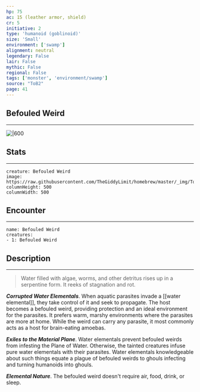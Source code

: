 ```yaml
---
hp: 75
ac: 15 (leather armor, shield)
cr: 5
initiative: 2
type: 'humanoid (goblinoid)'    
size: 'Small'
environment: ['swamp']
alignment: neutral
legendary: False
lair: False
mythic: False
regional: False
tags: ['monster', 'environment/swamp']
source: "ToB2"
page: 41
---
```


## Befouled Weird
---

![|600](https://raw.githubusercontent.com/TheGiddyLimit/homebrew/master/_img/ToB2/creature/Befouled%20Weird.webp)

## Stats
---

```statblock
creature: Befouled Weird
image: https://raw.githubusercontent.com/TheGiddyLimit/homebrew/master/_img/ToB2/creature/token/Befouled%20Weird%20%28Token%29.png
columnHeight: 500
columnWidth: 500
```

## Encounter
---

```encounter-table
name: Befouled Weird
creatures:
- 1: Befouled Weird
```

## Description
---
>Water filled with algae, worms, and other detritus rises up in a serpentine form. It reeks of stagnation and rot.

**_Corrupted Water Elementals_**. When aquatic parasites invade a [[water elemental]], they take control of it and seek to propagate. The host becomes a befouled weird, providing protection and an ideal environment for the parasites. It prefers warm, marshy environments where the parasites are more at home. While the weird can carry any parasite, it most commonly acts as a host for brain-eating amoebas.

**_Exiles to the Material Plane_**. Water elementals prevent befouled weirds from infesting the Plane of Water. Otherwise, the tainted creatures infuse pure water elementals with their parasites. Water elementals knowledgeable about such things equate a plague of befouled weirds to ghouls infecting and turning humanoids into ghouls.

**_Elemental Nature_**. The befouled weird doesn't require air, food, drink, or sleep.






